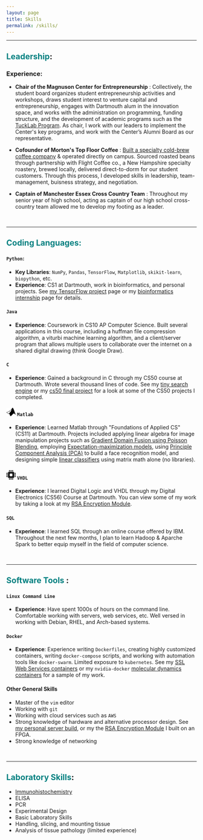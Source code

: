 ```yaml
---
layout: page
title: Skills
permalink: /skills/
---
```


---
## <span style="color:teal">Leadership</span>:

### Experience:
- **Chair of the Magnuson Center for Entrepreneurship** : Collectively, the student board organizes student entrepreneurship activities and workshops, draws student interest to venture capital and entrepreneurship, engages with Dartmouth alum in the innovation space, and works with the administration on programming, funding structure, and the development of academic programs such as the [TuckLab Program](https://www.tuck.dartmouth.edu/about/pilot-programs/tucklab). As chair, I work with our leaders to implement the Center's key programs, and work with the Center’s Alumni Board as our representative.


- **Cofounder of Morton's Top Floor Coffee** : [Built a specialty cold-brew coffee company](/experiences/top-floor) & operated directly on campus. Sourced roasted beans through partnership with Flight Coffee co., a New Hampshire specialty roastery, brewed locally, delivered direct-to-dorm for our student customers. Through this process, I developed skills in leadership, team-management, buisness strategy, and negotiation.

- **Captain of Manchester Essex Cross Country Team** : Throughout my senior year of high school, acting as captain of our high school cross-country team allowed me to develop my footing as a leader.

<br/>

---

## <span style="color:teal"> Coding Languages: </span>


#### <i class="devicon-python-plain-wordmark"></i> `Python`:
- **Key Libraries**: `NumPy`, `Pandas`, `TensorFlow`, `Matplotlib`, `skikit-learn`, `biopython`, etc.
- **Experience**: CS1 at Dartmouth, work in bioinformatics, and personal projects. See [my TensorFlow project](/experiences/antibody-ml) page or my [bioinformatics internship](/experiences/bioinformatics) page for details.

#### <i class="devicon-java-plain"></i> `Java`
- **Experience**: Coursework in CS10 AP Computer Science. Built several applications in this course, including a huffman file compression algorithm, a viturbi machine learning algorithm, and a client/server program that allows multiple users to collaborate over the internet on a shared digital drawing (think Google Draw).

#### <i class="devicon-c-plain"></i> `C`
- **Experience**: Gained a background in C through my CS50 course at Dartmouth. Wrote several thousand lines of code. See my [tiny search engine](https://gitlab.com/kenneym/tse) or my [cs50 final project](https://gitlab.com/kenneym/cs50-maze-project) for a look at some of the CS50 projects I completed.

#### ![matlab](/assets/images/matlab.png) `Matlab`
- **Experience**: Learned Matlab through "Foundations of Applied CS" (CS11) at Dartmouth. Projects included applying linear algebra for image manipulation projects such as [Gradient Domain Fusion using Poisson Blending](http://cs.brown.edu/courses/cs129/results/proj2/taox/), employing [Expectation-maximization models](https://en.wikipedia.org/wiki/Expectation%E2%80%93maximization_algorithm), using [Principle Component Analysis (PCA)](https://en.wikipedia.org/wiki/Principal_component_analysis) to build a face recognition model, and designing simple [linear classifiers](hrttps://en.wikipedia.org/wiki/Linear_classifier) using matrix math alone (no libraries).
 
#### ![VHDL](/assets/images/fpga-icon.png) `VHDL`
- **Experience**: I learned Digital Logic and VHDL through my Digital Electronics (CS56) Course at Dartmouth. You can view some of my work by taking a look at my [RSA Encryption Module](/experiences/fpga-rsa/).

#### <i class="devicon-mysql-plain"></i> `SQL`
- **Experience**: I learned SQL through an online course offered by IBM. Throughout the next few months, I plan to learn Hadoop & Aparche Spark to better equip myself in the field of computer science.

<br/>

---

## <span style="color:teal">Software Tools </span>:

#### <i class="devicon-linux-plain"></i> `Linux Command Line`
- **Experience**: Have spent 1000s of hours on the command line. Comfortable working with servers, web services, etc. Well versed in working with Debian, RHEL, and Arch-based systems.

#### <i class="devicon-docker-plain"></i> `Docker`
- **Experience**: Experience writing `Dockerfiles`, creating highly customized containers, writing `docker-compose` scripts, and working with automation tools like `docker-swarm`. Limited exposure to `kubernetes`. See my [SSL Web Services containers](https://github.com/kenneym/personal-server-containers) or my `nvidia-docker` [molecular dynamics containers](https://github.com/kenneym/vmd-namd-gpu-containers) for a sample of my work.

#### Other General Skills
- Master of the `vim` editor
- Working with `git`
- Working with cloud services such as `AWS`
- Strong knowledge of hardware and alternative processor design. See [my personal server build](/experiences/webserver), or my the [RSA Encryption Module](/experiences/fpga-rsa) I built on an FPGA.
- Strong knowledge of networking



<br/>

---
## <span style="color:teal">Laboratory Skills</span>:

- [Immunohistochemistry](/experiences/ihc)
- ELISA
- PCR
- Experimental Design
- Basic Laboratory Skills
- Handling, slicing, and mounting tissue
- Analysis of tissue pathology (limited experience)

